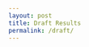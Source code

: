 ```yaml
---
layout: post
title: Draft Results
permalink: /draft/
---
```


<div id="season-filters" class="season-filters">
</div>

<canvas id="scatterChart" width="600" height="400"></canvas>

<script id="draft-data" type="application/json">
  {{ site.data.draft-results | jsonify }}
</script>

<script src="https://cdn.jsdelivr.net/npm/chart.js"></script>
<script src="{{ '/assets/js/draft-scatter.js' | relative_url }}"></script>

<style>
.season-filters {
  margin-bottom: 1rem;
}

.season-filters label {
  cursor: pointer;
  margin: 3px;
}

.season-filters input[type="checkbox"] {
  display: none; /* hide the real checkbox */
}

.season-filters span {
  display: inline-block;
  background: #f0f0f0;
  border-radius: 25px;
  padding: 6px 14px;
  font-size: 0.9rem;
  transition: all 0.2s ease;
}

.season-filters input[type="checkbox"]:checked + span {
  background: #007bff;
  color: #fff;
}
</style>